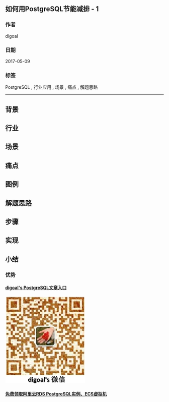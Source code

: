 ## 如何用PostgreSQL节能减排 - 1
   
### 作者  
digoal  
  
### 日期   
2017-05-09                 
         
### 标签      
PostgreSQL , 行业应用 , 场景 , 痛点 , 解题思路  
  
----  
  
## 背景

## 行业

## 场景

## 痛点

## 图例

## 解题思路

## 步骤

## 实现

## 小结

### 优势

  
  
  
  
  
  
  
  
  
  
  
  
  
  
  
#### [digoal's PostgreSQL文章入口](https://github.com/digoal/blog/blob/master/README.md "22709685feb7cab07d30f30387f0a9ae")
  
  
![digoal's weixin](../pic/digoal_weixin.jpg "f7ad92eeba24523fd47a6e1a0e691b59")
  
  
  
  
  
  
  
  
#### [免费领取阿里云RDS PostgreSQL实例、ECS虚拟机](https://www.aliyun.com/database/postgresqlactivity "57258f76c37864c6e6d23383d05714ea")
  
